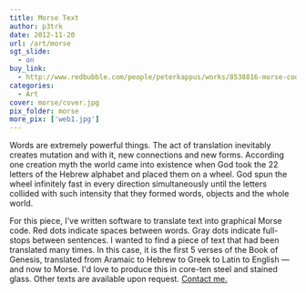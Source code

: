 ```yaml
---
title: Morse Text
author: p3trk
date: 2012-11-20
url: /art/morse
sgt_slide:
  - on
buy_link:
  - http://www.redbubble.com/people/peterkappus/works/8538816-morse-code-genesis
categories:
  - Art
cover: morse/cover.jpg
pix_folder: morse
more_pix: ['web1.jpg']
---
```

Words are extremely powerful things. The act of translation inevitably creates mutation and with it, new connections and new forms. According one creation myth the world came into existence when God took the 22 letters of the Hebrew alphabet and placed them on a wheel. God spun the wheel infinitely fast in every direction simultaneously until the letters collided with such intensity that they formed words, objects and the whole world.

For this piece, I've written software to translate text into graphical Morse code. Red dots indicate spaces between words. Gray dots indicate full-stops between sentences. I wanted to find a piece of text that had been translated many times. In this case, it is the first 5 verses of the Book of Genesis, translated from Aramaic to Hebrew to Greek to Latin to English &mdash; and now to Morse. I'd love to produce this in core-ten steel and stained glass. Other texts are available upon request. [Contact me.](/contact)
